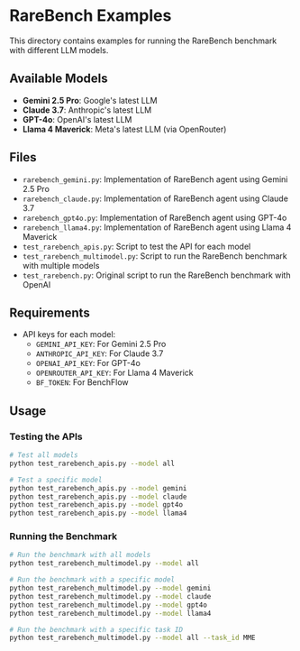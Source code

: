 # RareBench Examples

This directory contains examples for running the RareBench benchmark with different LLM models.

## Available Models

- **Gemini 2.5 Pro**: Google's latest LLM
- **Claude 3.7**: Anthropic's latest LLM
- **GPT-4o**: OpenAI's latest LLM
- **Llama 4 Maverick**: Meta's latest LLM (via OpenRouter)

## Files

- `rarebench_gemini.py`: Implementation of RareBench agent using Gemini 2.5 Pro
- `rarebench_claude.py`: Implementation of RareBench agent using Claude 3.7
- `rarebench_gpt4o.py`: Implementation of RareBench agent using GPT-4o
- `rarebench_llama4.py`: Implementation of RareBench agent using Llama 4 Maverick
- `test_rarebench_apis.py`: Script to test the API for each model
- `test_rarebench_multimodel.py`: Script to run the RareBench benchmark with multiple models
- `test_rarebench.py`: Original script to run the RareBench benchmark with OpenAI

## Requirements

- API keys for each model:
  - `GEMINI_API_KEY`: For Gemini 2.5 Pro
  - `ANTHROPIC_API_KEY`: For Claude 3.7
  - `OPENAI_API_KEY`: For GPT-4o
  - `OPENROUTER_API_KEY`: For Llama 4 Maverick
  - `BF_TOKEN`: For BenchFlow

## Usage

### Testing the APIs

```bash
# Test all models
python test_rarebench_apis.py --model all

# Test a specific model
python test_rarebench_apis.py --model gemini
python test_rarebench_apis.py --model claude
python test_rarebench_apis.py --model gpt4o
python test_rarebench_apis.py --model llama4
```

### Running the Benchmark

```bash
# Run the benchmark with all models
python test_rarebench_multimodel.py --model all

# Run the benchmark with a specific model
python test_rarebench_multimodel.py --model gemini
python test_rarebench_multimodel.py --model claude
python test_rarebench_multimodel.py --model gpt4o
python test_rarebench_multimodel.py --model llama4

# Run the benchmark with a specific task ID
python test_rarebench_multimodel.py --model all --task_id MME
```
